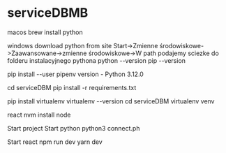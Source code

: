 # serviceDBMB
macos
brew install python

windows
download python from site
Start->Zmienne środowiskowe->Zaawansowane->zmienne środowiskowe->W path podajemy sciezke do folderu instalacyjnego pythona
python --version
pip --version

pip install --user pipenv
version - Python 3.12.0

cd serviceDBM
pip install -r requirements.txt

pip install virtualenv
virtualenv --version
cd serviceDBM
virtualenv venv

react 
nvm install node


Start project
Start python
python3 connect.ph

Start react
npm run dev 
yarn dev
